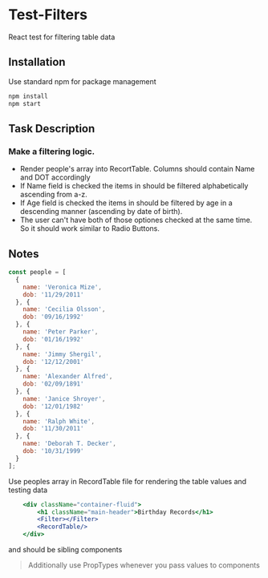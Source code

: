 # Test-Filters

React test for filtering table data

## Installation

Use standard npm for package management

```bash
npm install
npm start
```
## Task Description

### Make a filtering logic.

* Render people's array into RecortTable. Columns should contain Name and DOT accordingly 
* If Name field is checked the items in <RecordTable> should be filtered alphabetically ascending from a-z. 
* If Age field is checked the items in <RecordTable> should be filtered by age in a descending manner (ascending by date of birth).
* The user can't have both of those optiones checked at the same time. So it should work similar to Radio Buttons.

## Notes


```js
const people = [
  {
    name: 'Veronica Mize',
    dob: '11/29/2011'
  }, {
    name: 'Cecilia Olsson',
    dob: '09/16/1992'
  }, {
    name: 'Peter Parker',
    dob: '01/16/1992'
  }, {
    name: 'Jimmy Shergil',
    dob: '12/12/2001'
  }, {
    name: 'Alexander Alfred',
    dob: '02/09/1891'
  }, {
    name: 'Janice Shroyer',
    dob: '12/01/1982'
  }, {
    name: 'Ralph White',
    dob: '11/30/2011'
  }, {
    name: 'Deborah T. Decker',
    dob: '10/31/1999'
  }
];
```

Use peoples array in RecordTable file for rendering the table values and testing data

```jsx
    <div className="container-fluid">
        <h1 className="main-header">Birthday Records</h1>
        <Filter></Filter>
        <RecordTable/>
    </div>
```

<RecordTable/> and <Filter /> should be sibling components

> Additionally use PropTypes whenever you pass values to components
